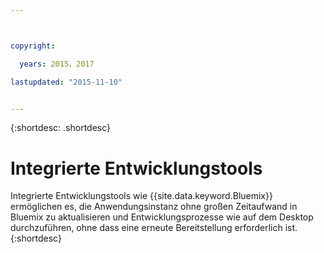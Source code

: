 ```yaml
---



copyright:

  years: 2015，2017

lastupdated: "2015-11-10"


---
```


{:shortdesc: .shortdesc}

# Integrierte Entwicklungstools


Integrierte Entwicklungstools wie {{site.data.keyword.Bluemix}} ermöglichen es, die Anwendungsinstanz ohne großen Zeitaufwand in Bluemix zu aktualisieren und Entwicklungsprozesse wie auf dem Desktop durchzuführen, ohne dass eine erneute Bereitstellung erforderlich ist.
{:shortdesc}
